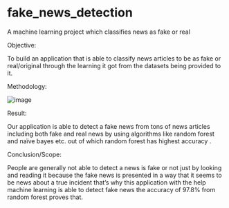 # fake_news_detection
A machine learning project which classifies news as fake or real 

Objective:

To build an application that is able to classify news articles to be as fake or real/original through the learning it got from the datasets being provided to it.

Methodology:

![image](https://github.com/divyaaxyz/fake_news_detection/assets/106904445/088be81d-d370-43e6-b719-63408c2478ec)

Result:

Our application is able to detect a fake news from tons of news articles including both fake and real news by using algorithms like random forest and naïve bayes etc. out of which random forest has highest accuracy .

Conclusion/Scope:

People are generally not able to detect a news is fake or not just by looking and reading it because the fake news is presented in a way that it seems to be news about a true incident that’s why this application with the help machine learning is able to detect fake news the accuracy of 97.8% from random forest proves that.


